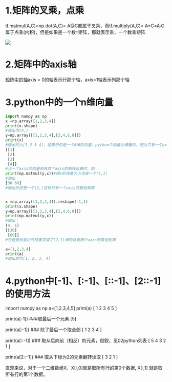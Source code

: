 # 1.矩阵的叉乘，点乘

tf.matmul(A,C)=np.dot(A,C)= A@C都属于叉乘，而tf.multiply(A,C)= A*C=A∙C属于点乘(内积)，但是如果是一个数`*`矩阵，那就表示乘，一个数乘矩阵

![](https://img-blog.csdnimg.cn/20190925135103300.png?x-oss-process=image/watermark,type_ZmFuZ3poZW5naGVpdGk,shadow_10,text_aHR0cHM6Ly9ibG9nLmNzZG4ubmV0L2hhaXppY2Nj,size_16,color_FFFFFF,t_70)

# 2.矩阵中的axis轴

[矩阵中的轴](https://zhuanlan.zhihu.com/p/25761406)axis = 0的轴表示行那个轴，axis=1轴表示列那个轴

# 3.python中的一个n维向量

```python
import numpy as np
x =np.array([1,2,3,4])
print(x.shape)
#输出为(4,)
y=np.array([[1,2,3,4],[2,4,6,8]])
print(x)
#输出的为[1 2 3 4]，这表示的是一个4维的向量，python中向量为横着的，因为只有一个axis，所以不是输出
[[1]
 [2]
 [3]
 [4]]
#当一个axis的向量和有两个axis的矩阵运算时，如
print(np.matmul(y,x))#把x的纬度大小当成一个(4,1)
#输出
[30 60]
#输出的还是一个(2,)这样只有一个axis的数组矩阵


x =np.array([1,2,3,4]).reshape(-1,1)
print(x.shape)
y=np.array([[1,2,3,4],[2,4,6,8]])
print(np.matmul(y,x))
#输出：
(4, 1)
[[30]
 [60]]
#也就是说最后的结果变成了(2,1)维的具有两个axis的数组矩阵

a=[1,2,3,4]
print(a)
#输出的为[1, 2, 3, 4]

```

# 4.python中[-1]、[:-1]、[::-1]、[2::-1]的使用方法

import numpy as np
a=[1,2,3,4,5]
print(a)
[ 1 2 3 4 5 ]

print(a[-1]) ###取最后一个元素
[5]

print(a[:-1])  ### 除了最后一个取全部
[ 1 2 3 4 ]

print(a[::-1]) ### 取从后向前（相反）的元素，倒叙，见02python列表
[ 5 4 3 2 1 ]

print(a[2::-1]) ### 取从下标为2的元素翻转读取
[ 3 2 1 ]

直观来说，对于一个二维数组X，X[:,0]就是取所有行的第0个数据, X[:,1] 就是取所有行的第1个数据。